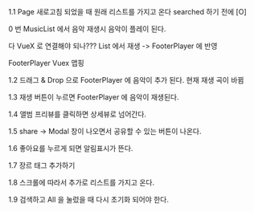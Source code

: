 1.1 Page 새로고침 되었을 때 원래 리스트를 가지고 온다 searched 하기 전에 [O]

0 번
MusicList 에서 음악 재생시 음악이 플레이 된다.

다 VueX 로 연결해야 되나???
List 에서 재생 -> FooterPlayer 에 반영

FooterPlayer Vuex 맵핑

1.2 드래그 & Drop 으로 FooterPlayer 에 음악이 추가 된다. 현재 재생 곡이 바뀜

1.3 재생 버튼이 누르면 FooterPlayer 에 음악이 재생된다.

1.4 앨범 프리뷰를 클릭하면 상세뷰로 넘어간다.

1.5 share -> Modal 창이 나오면서 공유할 수 있는 버튼이 나온다.

1.6 좋아요를 누르게 되면 알림표시가 뜬다.

1.7 장르 태그 추가하기

1.8 스크롤에 따라서 추가로 리스트를 가지고 온다.

1.9 검색하고 All 을 눌렀을 때 다시 초기화 되어야 한다.
